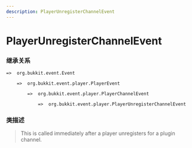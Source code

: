 ```yaml
---
description: PlayerUnregisterChannelEvent
---
```


# PlayerUnregisterChannelEvent

### 继承关系

    =>  org.bukkit.event.Event

        =>  org.bukkit.event.player.PlayerEvent

            =>  org.bukkit.event.player.PlayerChannelEvent

                =>  org.bukkit.event.player.PlayerUnregisterChannelEvent

### 类描述

> This is called immediately after a player unregisters for a plugin channel.